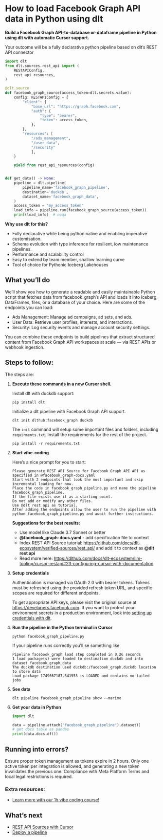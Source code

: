 # How to load Facebook Graph API data in Python using dlt

**Build a Facebook Graph API-to-database or-dataframe pipeline in Python using dlt with automatic Cursor support.**

Your outcome will be a fully declarative python pipeline based on dlt’s REST API connector

```python
import dlt
from dlt.sources.rest_api import (
    RESTAPIConfig,
    rest_api_resources,
)

@dlt.source
def facebook_graph_source(access_token=dlt.secrets.value):
    config: RESTAPIConfig = {
        "client": {
            "base_url": "https://graph.facebook.com",
            "auth": {
                "type": "bearer",
                "token": access_token,
            },
        },
        "resources": [
            "/ads_management",
            "/user_data",
            "/security"
            ],
    }

    yield from rest_api_resources(config)


def get_data() -> None:
    pipeline = dlt.pipeline(
        pipeline_name='facebook_graph_pipeline',
        destination='duckdb',
        dataset_name='facebook_graph_data', 
    )
    access_token = "my_access_token"
    load_info = pipeline.run(facebook_graph_source(access_token))
    print(load_info)  # noqa
```

**Why use dlt for this?**

- Fully declarative while being python native and enabling imperative customisation.
- Schema evolution with type inference for resilient, low maintenance pipelines.
- Performance and scalability control
- Easy to extend by team member, shallow learning curve
- Tool of choice for Pythonic Iceberg  Lakehouses

## What you’ll do

We’ll show you how to generate a readable and easily maintainable Python script that fetches data from facebook_graph’s API and loads it into Iceberg, DataFrames, files, or a database of your choice. Here are some of the endpoints you can load:

- Ads Management: Manage ad campaigns, ad sets, and ads.
- User Data: Retrieve user profiles, interests, and interactions.
- Security: Log security events and manage account security settings.

You can combine these endpoints to build pipelines that extract structured content from Facebook Graph API workspaces at scale — via REST APIs or webhook ingestion.

## Steps to follow:

The steps are:

1. **Execute these commands in a new Cursor shell.**
    
    Install dlt with duckdb support:
    ```shell
    pip install dlt
    ```

    Initialize a dlt pipeline with Facebook Graph API support.
    ```shell
    dlt init dlthub:facebook_graph duckdb
    ```

    The `init` command will setup some important files and folders, including `requirments.txt`. Install the requirements for the rest of the project.
    ```shell
    pip install -r requirements.txt
    ```
    
2. **Start vibe-coding**
    
    Here’s a nice prompt for you to start: 
    
    ```
    Please generate REST API Source for Facebook Graph API API as specified in @facebook_graph-docs.yaml 
    Start with 2 endpoints that look the most important and skip incremental loading for now. 
    Place the code in facebook_graph_pipeline.py and name the pipeline facebook_graph_pipeline. 
    If the file exists use it as a starting point. 
    Do not add or modify any other files. 
    Use @dlt rest api as tutorial. 
    After adding the endpoints allow the user to run the pipeline with python facebook_graph_pipeline.py and await further instructions.
    
    ```
    
    **Suggestions for the best results:**
    - Use model like Claude 3.7 Sonnet or better
    - **@facebook_graph-docs.yaml** - add specification file to context
    - Index REST API Source tutorial: https://dlthub.com/docs/dlt-ecosystem/verified-sources/rest_api/ and add it to context as **@dlt rest api**
    - Read more here: https://dlthub.com/docs/dlt-ecosystem/llm-tooling/cursor-restapi#23-configuring-cursor-with-documentation
    
3. **Setup credentials** 
    
    Authentication is managed via OAuth 2.0 with bearer tokens. Tokens must be refreshed using the provided refresh token URL, and specific scopes are required for different endpoints.
    
    To get appropriate API keys, please visit the original source at https://developers.facebook.com.
    If you want to protect your environment secrets in a production environment, look into [setting up credentials with dlt](https://dlthub.com/docs/walkthroughs/add_credentials).
    
4. **Run the pipeline in the Python terminal in Cursor**
    
    ```shell
    python facebook_graph_pipeline.py
    ```
    
    If your pipeline runs correctly you’ll se something like
    
    ```shell
    Pipeline facebook_graph load step completed in 0.26 seconds
    1 load package(s) were loaded to destination duckdb and into dataset facebook_graph_data
    The duckdb destination used duckdb:/facebook_graph.duckdb location to store data
    Load package 1749667187.541553 is LOADED and contains no failed jobs
    ```
    
5. **See data**
    
    ```shell
    dlt pipeline facebook_graph_pipeline show --marimo
    ```
    
6. **Get your data in Python**
    
    ```python
    import dlt
    
    data = pipeline.attach("facebook_graph_pipeline").dataset()
    # get docs table as pandas
    print(data.docs.df())
    ```

## Running into errors?

Ensure proper token management as tokens expire in 2 hours. Only one active token per integration is allowed, and generating a new token invalidates the previous one. Compliance with Meta Platform Terms and local legal restrictions is required.

### Extra resources:

- [Learn more with our 1h vibe coding course!](https://www.youtube.com/watch?v=GGid70rnJuM)

## What’s next

- [REST API Sources with Cursor](https://dlthub.com/docs/dlt-ecosystem/llm-tooling/cursor-restapi)
- [Deploy a pipeline](https://dlthub.com/docs/walkthroughs/deploy-a-pipeline)